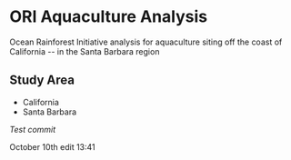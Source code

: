 # ORI Aquaculture Analysis
Ocean Rainforest Initiative analysis for aquaculture siting off the coast of California -- in the Santa Barbara region

## **Study Area**
- California
- Santa Barbara

*Test commit*


October 10th edit 13:41
